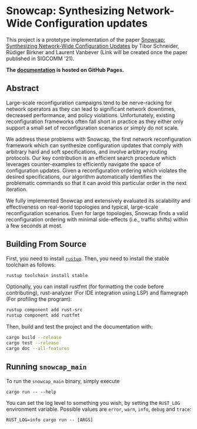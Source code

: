 # Snowcap: Synthesizing Network-Wide Configuration updates

This project is a prototype implementation of the paper [Snowcap: Synthesizing Network-Wide Configuration Updates]() by Tibor Schneider, Rüdiger Birkner and Laurent Vanbever (Link will be created once the paper published in SIGCOMM '21).

**The [documentation](https://nsg-ethz.github.io/snowcap/snowcap/index.html) is hosted on GitHub Pages.**

## Abstract

Large-scale reconfiguration campaigns tend to be nerve-racking for network operators as they can lead to significant network downtimes, decreased performance, and policy violations. 
Unfortunately, existing reconfiguration frameworks often fall short in practice as they either only support a small set of reconfiguration scenarios or simply do not scale.

We address these problems with Snowcap, the first network reconfiguration framework which can synthesize configuration updates that comply with arbitrary hard and soft specifications, and involve arbitrary routing protocols. 
Our key contribution is an efficient search procedure which leverages counter-examples to efficiently navigate the space of configuration updates. 
Given a reconfiguration ordering which violates the desired specifications, our algorithm automatically identifies the problematic commands so that it can avoid this particular order in the next iteration.

We fully implemented Snowcap and extensively evaluated its scalability and effectiveness on real-world topologies and typical, large-scale reconfiguration scenarios. 
Even for large topologies, Snowcap finds a valid reconfiguration ordering with minimal side-effects (i.e., traffic shifts) within a few seconds at most.

## Building From Source

First, you need to install [`rustup`](https://www.rust-lang.org/tools/install). Then, you need to install the stable toolchain as follows:

```sh
rustup toolchain install stable
```

Optionally, you can install rustfmt (for formatting the code before contributing), rust-analyzer (For IDE integration using LSP) and flamegraph (For profiling the program):

```sh
rustup component add rust-src
rustup component add rustfmt
```

Then, build and test the project and the documentation with:

```sh
cargo build --release
cargo test --release
cargo doc --all-features
```

## Running `snowcap_main`

To run the `snowcap_main` binary, simply execute

```
cargo run -- --help
```

You can set the log level to something you wish, by setting the `RUST_LOG` environment variable. Possible values are `error`, `warn`, `info`, `debug` and `trace`:

```
RUST_LOG=info cargo run -- [ARGS]
```

